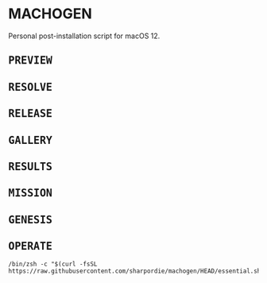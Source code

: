 # MACHOGEN

Personal post-installation script for macOS 12.

## <samp>PREVIEW</samp>
## <samp>RESOLVE</samp>
## <samp>RELEASE</samp>
## <samp>GALLERY</samp>
## <samp>RESULTS</samp>
## <samp>MISSION</samp>
## <samp>GENESIS</samp>
## <samp>OPERATE</samp>

```shell
/bin/zsh -c "$(curl -fsSL https://raw.githubusercontent.com/sharpordie/machogen/HEAD/essential.sh)"
```
